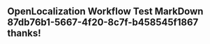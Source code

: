 <properties
ms.topic="hero-topic1"
ms.test1="hero-topic"
ms.test2="test"/>

## OpenLocalization Workflow Test MarkDown 87db76b1-5667-4f20-8c7f-b458545f1867 thanks!
